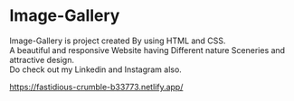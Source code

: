 # Image-Gallery
Image-Gallery is project created By using HTML and CSS.<br> A beautiful and responsive Website having Different nature Sceneries and attractive design.<br>
Do check out my Linkedin and Instagram also.

https://fastidious-crumble-b33773.netlify.app/
